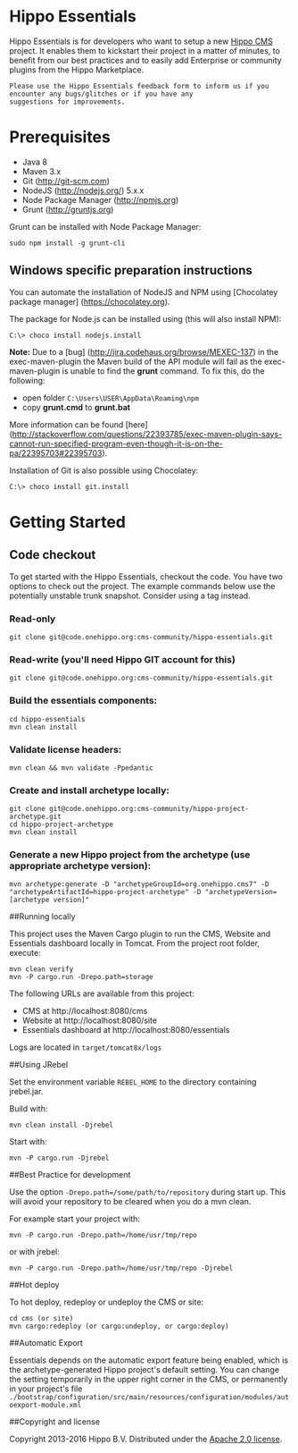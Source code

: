 # Hippo Essentials
Hippo Essentials is for developers who want to setup a new [Hippo CMS](http://www.onehippo.org) project. It enables
them to kickstart their project in a matter of minutes, to benefit from our best practices and to easily add Enterprise
or community plugins from the Hippo Marketplace.

```
Please use the Hippo Essentials feedback form to inform us if you encounter any bugs/glitches or if you have any
suggestions for improvements.
```

# Prerequisites

* Java 8
* Maven 3.x
* Git (http://git-scm.com)
* NodeJS (http://nodejs.org/) 5.x.x
* Node Package Manager (http://npmjs.org)
* Grunt (http://gruntjs.org)

Grunt can be installed with Node Package Manager:

```shell
sudo npm install -g grunt-cli
```

## Windows specific preparation instructions

You can automate the installation of NodeJS and NPM using [Chocolatey package manager]
(https://chocolatey.org).

The package for Node.js can be installed using (this will also install NPM):

    C:\> choco install nodejs.install

__Note:__ Due to a [bug] (http://jira.codehaus.org/browse/MEXEC-137) in the exec-maven-plugin the Maven build of the
API module will fail as the exec-maven-plugin is unable to find the __grunt__ command. To fix this, do
the following:

* open folder `C:\Users\USER\AppData\Roaming\npm`
* copy __grunt.cmd__ to __grunt.bat__

More information can be found [here] (http://stackoverflow.com/questions/22393785/exec-maven-plugin-says-cannot-run-specified-program-even-though-it-is-on-the-pa/22395703#22395703).

Installation of Git is also possible using Chocolatey:

    C:\> choco install git.install


# Getting Started

## Code checkout

To get started with the Hippo Essentials, checkout the code. You have two options to check out
the project. The example commands below use the potentially unstable trunk snapshot. Consider
using a tag instead.

### Read-only
```shell
git clone git@code.onehippo.org:cms-community/hippo-essentials.git
```

### Read-write (you'll need Hippo GIT account for this)
```shell
git clone git@code.onehippo.org:cms-community/hippo-essentials.git
```

### Build the essentials components:
```shell
cd hippo-essentials
mvn clean install
```

### Validate license headers:
```shell
mvn clean && mvn validate -Ppedantic
```

### Create and install archetype locally:
```shell
git clone git@code.onehippo.org:cms-community/hippo-project-archetype.git
cd hippo-project-archetype
mvn clean install
```

### Generate a new Hippo project from the archetype (use appropriate archetype version):
```shell
mvn archetype:generate -D "archetypeGroupId=org.onehippo.cms7" -D "archetypeArtifactId=hippo-project-archetype" -D "archetypeVersion=[archetype version]"
```

##Running locally


This project uses the Maven Cargo plugin to run the CMS, Website and Essentials dashboard locally in Tomcat.
From the project root folder, execute:

```shell
mvn clean verify
mvn -P cargo.run -Drepo.path=storage
```

The following URLs are available from this project:

 * CMS at http://localhost:8080/cms
 * Website at http://localhost:8080/site 
 * Essentials dashboard at http://localhost:8080/essentials

Logs are located in `target/tomcat8x/logs`

##Using JRebel

Set the environment variable `REBEL_HOME` to the directory containing jrebel.jar.

Build with:

```shell
mvn clean install -Djrebel
```

Start with:

```shell
mvn -P cargo.run -Djrebel
```

##Best Practice for development

Use the option `-Drepo.path=/some/path/to/repository` during start up. This will avoid
your repository to be cleared when you do a mvn clean.

For example start your project with:

```shell
mvn -P cargo.run -Drepo.path=/home/usr/tmp/repo
```
or with jrebel:

```shell
mvn -P cargo.run -Drepo.path=/home/usr/tmp/repo -Djrebel
```
##Hot deploy

To hot deploy, redeploy or undeploy the CMS or site:

```shell
cd cms (or site)
mvn cargo:redeploy (or cargo:undeploy, or cargo:deploy)
```

##Automatic Export

Essentials depends on the automatic export feature being enabled, which is the archetype-generated Hippo
project's default setting. You can change the setting temporarily in the upper right corner in the CMS,
or permanently in your project's file
`./bootstrap/configuration/src/main/resources/configuration/modules/autoexport-module.xml`

##Copyright and license

Copyright 2013-2016 Hippo B.V.
Distributed under the [Apache 2.0 license](https://code.onehippo.org/cms-community/hippo-essentials/blob/master/LICENSE).

